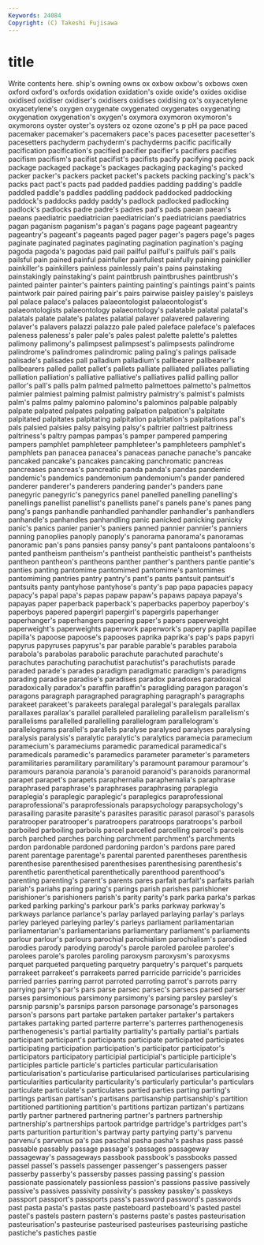 ```yaml
---
Keywords: 24084 
Copyright: (C) Takeshi Fujisawa
---
```


# title

Write contents here.
ship's owning owns ox oxbow oxbow's oxbows oxen
oxford oxford's oxfords oxidation oxidation's oxide oxide's oxides oxidise oxidised
oxidiser oxidiser's oxidisers oxidises oxidising ox's oxyacetylene oxyacetylene's oxygen oxygenate
oxygenated oxygenates oxygenating oxygenation oxygenation's oxygen's oxymora oxymoron oxymoron's oxymorons
oyster oyster's oysters oz ozone ozone's p pH pa pace
paced pacemaker pacemaker's pacemakers pace's paces pacesetter pacesetter's pacesetters pachyderm
pachyderm's pachyderms pacific pacifically pacification pacification's pacified pacifier pacifier's pacifiers
pacifies pacifism pacifism's pacifist pacifist's pacifists pacify pacifying pacing pack
package packaged package's packages packaging packaging's packed packer packer's packers
packet packet's packets packing packing's pack's packs pact pact's pacts
pad padded paddies padding padding's paddle paddled paddle's paddles paddling
paddock paddocked paddocking paddock's paddocks paddy paddy's padlock padlocked padlocking
padlock's padlocks padre padre's padres pad's pads paean paean's paeans
paediatric paediatrician paediatrician's paediatricians paediatrics pagan paganism paganism's pagan's pagans
page pageant pageantry pageantry's pageant's pageants paged pager pager's pagers
page's pages paginate paginated paginates paginating pagination pagination's paging pagoda
pagoda's pagodas paid pail pailful pailful's pailfuls pail's pails pailsful
pain pained painful painfuller painfullest painfully paining painkiller painkiller's painkillers
painless painlessly pain's pains painstaking painstakingly painstaking's paint paintbrush paintbrushes
paintbrush's painted painter painter's painters painting painting's paintings paint's paints
paintwork pair paired pairing pair's pairs pairwise paisley paisley's paisleys
pal palace palace's palaces palaeontologist palaeontologist's palaeontologists palaeontology palaeontology's palatable
palatal palatal's palatals palate palate's palates palatial palaver palavered palavering
palaver's palavers palazzi palazzo pale paled paleface paleface's palefaces paleness
paleness's paler pale's pales palest palette palette's palettes palimony palimony's
palimpsest palimpsest's palimpsests palindrome palindrome's palindromes palindromic paling paling's palings
palisade palisade's palisades pall palladium palladium's pallbearer pallbearer's pallbearers palled
pallet pallet's pallets palliate palliated palliates palliating palliation palliation's palliative
palliative's palliatives pallid palling pallor pallor's pall's palls palm palmed
palmetto palmettoes palmetto's palmettos palmier palmiest palming palmist palmistry palmistry's
palmist's palmists palm's palms palmy palomino palomino's palominos palpable palpably
palpate palpated palpates palpating palpation palpation's palpitate palpitated palpitates palpitating
palpitation palpitation's palpitations pal's pals palsied palsies palsy palsying palsy's
paltrier paltriest paltriness paltriness's paltry pampas pampas's pamper pampered pampering
pampers pamphlet pamphleteer pamphleteer's pamphleteers pamphlet's pamphlets pan panacea panacea's
panaceas panache panache's pancake pancaked pancake's pancakes pancaking panchromatic pancreas
pancreases pancreas's pancreatic panda panda's pandas pandemic pandemic's pandemics pandemonium
pandemonium's pander pandered panderer panderer's panderers pandering pander's panders pane
panegyric panegyric's panegyrics panel panelled panelling panelling's panellings panellist panellist's
panellists panel's panels pane's panes pang pang's pangs panhandle panhandled
panhandler panhandler's panhandlers panhandle's panhandles panhandling panic panicked panicking panicky
panic's panics panier panier's paniers panned pannier pannier's panniers panning
panoplies panoply panoply's panorama panorama's panoramas panoramic pan's pans pansies
pansy pansy's pant pantaloons pantaloons's panted pantheism pantheism's pantheist pantheistic
pantheist's pantheists pantheon pantheon's pantheons panther panther's panthers pantie pantie's
panties panting pantomime pantomimed pantomime's pantomimes pantomiming pantries pantry pantry's
pant's pants pantsuit pantsuit's pantsuits panty pantyhose pantyhose's panty's pap
papa papacies papacy papacy's papal papa's papas papaw papaw's papaws
papaya papaya's papayas paper paperback paperback's paperbacks paperboy paperboy's paperboys
papered papergirl papergirl's papergirls paperhanger paperhanger's paperhangers papering paper's papers
paperweight paperweight's paperweights paperwork paperwork's papery papilla papillae papilla's papoose
papoose's papooses paprika paprika's pap's paps papyri papyrus papyruses papyrus's
par parable parable's parables parabola parabola's parabolas parabolic parachute parachuted
parachute's parachutes parachuting parachutist parachutist's parachutists parade paraded parade's parades
paradigm paradigmatic paradigm's paradigms parading paradise paradise's paradises paradox paradoxes
paradoxical paradoxically paradox's paraffin paraffin's paragliding paragon paragon's paragons paragraph
paragraphed paragraphing paragraph's paragraphs parakeet parakeet's parakeets paralegal paralegal's paralegals
parallax parallaxes parallax's parallel paralleled paralleling parallelism parallelism's parallelisms parallelled
parallelling parallelogram parallelogram's parallelograms parallel's parallels paralyse paralysed paralyses paralysing
paralysis paralysis's paralytic paralytic's paralytics paramecia paramecium paramecium's parameciums paramedic
paramedical paramedical's paramedicals paramedic's paramedics parameter parameter's parameters paramilitaries paramilitary
paramilitary's paramount paramour paramour's paramours paranoia paranoia's paranoid paranoid's paranoids
paranormal parapet parapet's parapets paraphernalia paraphernalia's paraphrase paraphrased paraphrase's paraphrases
paraphrasing paraplegia paraplegia's paraplegic paraplegic's paraplegics paraprofessional paraprofessional's paraprofessionals parapsychology
parapsychology's parasailing parasite parasite's parasites parasitic parasol parasol's parasols paratrooper
paratrooper's paratroopers paratroops paratroops's parboil parboiled parboiling parboils parcel parcelled
parcelling parcel's parcels parch parched parches parching parchment parchment's parchments
pardon pardonable pardoned pardoning pardon's pardons pare pared parent parentage
parentage's parental parented parentheses parenthesis parenthesise parenthesised parenthesises parenthesising parenthesis's
parenthetic parenthetical parenthetically parenthood parenthood's parenting parenting's parent's parents pares
parfait parfait's parfaits pariah pariah's pariahs paring paring's parings parish
parishes parishioner parishioner's parishioners parish's parity parity's park parka parka's
parkas parked parking parking's parkour park's parks parkway parkway's parkways
parlance parlance's parlay parlayed parlaying parlay's parlays parley parleyed parleying
parley's parleys parliament parliamentarian parliamentarian's parliamentarians parliamentary parliament's parliaments parlour
parlour's parlours parochial parochialism parochialism's parodied parodies parody parodying parody's
parole paroled parolee parolee's parolees parole's paroles paroling paroxysm paroxysm's
paroxysms parquet parqueted parqueting parquetry parquetry's parquet's parquets parrakeet parrakeet's
parrakeets parred parricide parricide's parricides parried parries parring parrot parroted
parroting parrot's parrots parry parrying parry's par's pars parse parsec
parsec's parsecs parsed parser parses parsimonious parsimony parsimony's parsing parsley
parsley's parsnip parsnip's parsnips parson parsonage parsonage's parsonages parson's parsons
part partake partaken partaker partaker's partakers partakes partaking parted parterre
parterre's parterres parthenogenesis parthenogenesis's partial partiality partiality's partially partial's partials
participant participant's participants participate participated participates participating participation participation's participator
participator's participators participatory participial participial's participle participle's participles particle particle's
particles particular particularisation particularisation's particularise particularised particularises particularising particularities particularity
particularity's particularly particular's particulars particulate particulate's particulates partied parties parting
parting's partings partisan partisan's partisans partisanship partisanship's partition partitioned partitioning
partition's partitions partizan partizan's partizans partly partner partnered partnering partner's
partners partnership partnership's partnerships partook partridge partridge's partridges part's parts
parturition parturition's partway party partying party's parvenu parvenu's parvenus pa's
pas paschal pasha pasha's pashas pass passé passable passably passage
passage's passages passageway passageway's passageways passbook passbook's passbooks passed passel
passel's passels passenger passenger's passengers passer passerby passerby's passersby passes
passing passing's passion passionate passionately passionless passion's passions passive passively
passive's passives passivity passivity's passkey passkey's passkeys passport passport's passports
pass's password password's passwords past pasta pasta's pastas paste pasteboard
pasteboard's pasted pastel pastel's pastels pastern pastern's pasterns paste's pastes
pasteurisation pasteurisation's pasteurise pasteurised pasteurises pasteurising pastiche pastiche's pastiches pastie
